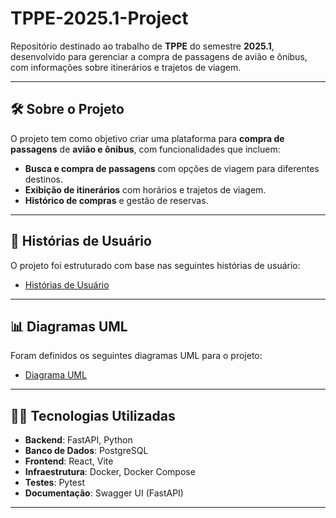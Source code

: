 # TPPE-2025.1-Project

Repositório destinado ao trabalho de **TPPE** do semestre **2025.1**, desenvolvido para gerenciar a compra de passagens de avião e ônibus, com informações sobre itinerários e trajetos de viagem.

---

## 🛠️ Sobre o Projeto

O projeto tem como objetivo criar uma plataforma para **compra de passagens** de **avião e ônibus**, com funcionalidades que incluem:

- **Busca e compra de passagens** com opções de viagem para diferentes destinos.
- **Exibição de itinerários** com horários e trajetos de viagem.
- **Histórico de compras** e gestão de reservas.

---

## 📖 Histórias de Usuário

O projeto foi estruturado com base nas seguintes histórias de usuário:

- [Histórias de Usuário](https://miro.com/app/board/uXjVI5uL_BE=/?share_link_id=508717449507)


---

## 📊 Diagramas UML

Foram definidos os seguintes diagramas UML para o projeto:

-  [Diagrama UML](https://miro.com/app/board/uXjVI5pps0w=/?share_link_id=251978010194)

---


## 🧑‍💻 Tecnologias Utilizadas

- **Backend**: FastAPI, Python
- **Banco de Dados**: PostgreSQL
- **Frontend**: React, Vite
- **Infraestrutura**: Docker, Docker Compose
- **Testes**: Pytest
- **Documentação**: Swagger UI (FastAPI)

---

